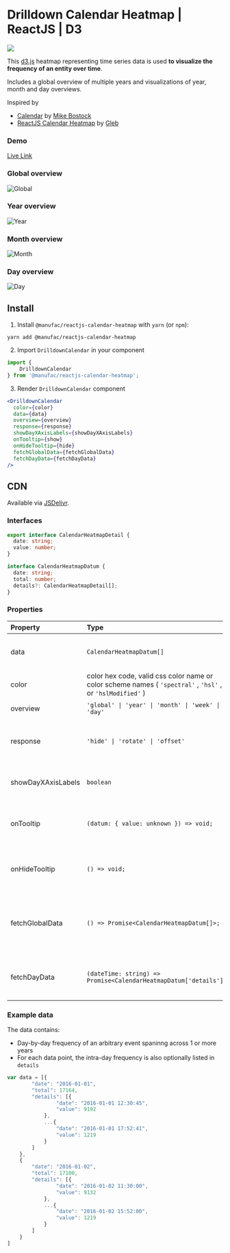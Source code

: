 # Drilldown Calendar Heatmap | ReactJS | D3

[![](https://data.jsdelivr.com/v1/package/npm/@manufac/reactjs-calendar-heatmap/badge)](https://www.jsdelivr.com/package/npm/@manufac/reactjs-calendar-heatmap)

This [d3.js](https://d3js.org/) heatmap representing time series data is used **to visualize the frequency of an entity over time**.

Includes a global overview of multiple years and visualizations of year, month and day overviews.

Inspired by

* [Calendar](https://observablehq.com/@d3/calendar) by [Mike Bostock](https://github.com/mbostock)
* [ReactJS Calendar Heatmap](https://github.com/g1eb/reactjs-calendar-heatmap) by [Gleb](https://github.com/g1eb)

### Demo

[Live Link](https://manufac-analytics.github.io/reactjs-calendar-heatmap/)

### Global overview

![Global](https://user-images.githubusercontent.com/25290212/170020601-08ab3317-1c63-46fc-89b8-29a4938b1fb3.png)

### Year overview

![Year](https://user-images.githubusercontent.com/25290212/170017623-2ac854e0-5451-4ce4-871e-e90d730f51f2.png)

### Month overview

![Month](https://user-images.githubusercontent.com/25290212/170018109-49a91af8-f2b0-4c2f-9368-133bf90ddeae.png)

### Day overview

![Day](https://user-images.githubusercontent.com/25290212/170018241-2b68707c-2655-49db-99d9-498e8c92656f.png)

## Install

1. Install `@manufac/reactjs-calendar-heatmap` with `yarn` (or `npm`):

```
yarn add @manufac/reactjs-calendar-heatmap
```

2. Import `DrilldownCalendar` in your component

```js
import {
    DrilldownCalendar
} from '@manufac/reactjs-calendar-heatmap';
```

3. Render `DrilldownCalendar` component

```jsx
<DrilldownCalendar
  color={color}
  data={data}
  overview={overview}
  response={response}
  showDayXAxisLabels={showDayXAxisLabels}
  onTooltip={show}
  onHideTooltip={hide}
  fetchGlobalData={fetchGlobalData}
  fetchDayData={fetchDayData}
/>
```

## CDN

Available via [JSDelivr](https://www.jsdelivr.com/package/npm/@manufac/reactjs-calendar-heatmap).

### Interfaces

```ts
export interface CalendarHeatmapDetail {
  date: string;
  value: number;
}
```

```ts
interface CalendarHeatmapDatum {
  date: string;
  total: number;
  details?: CalendarHeatmapDetail[];
}
```

### Properties

| Property           | Type                                                                                                   | Usage                                                               |   Default   | Required |
|:-------------------|:-------------------------------------------------------------------------------------------------------|:--------------------------------------------------------------------|:-----------:|:--------:|
| data               | `CalendarHeatmapDatum[]` | Time series data spanning over 1 year or more years                 |    none     |   yes    |
| color              | color hex code, valid css color name or color scheme names ( `'spectral'` , `'hsl'` , or `'hslModified'` ) | Theme color for the visual elements                                 | `'#ff4500'` |    no    |
| overview           | `'global' \| 'year' \| 'month' \| 'week' \| 'day'` | Initial overview for the map                                        | `'year'` |    no    |
| response           | `'hide' \| 'rotate' \| 'offset'` | Responsiveness strategy for handling overlapping axis labels        | `'hide'` |    no    |
| showDayXAxisLabels | `boolean` | To show X Axis labels for day overview heatmap                      |    none     |    no    |
| onTooltip          | `(datum: { value: unknown }) => void;` | onTooltip function is fired on "mouseover" over a visual element    |    none     |    no    |
| onHideTooltip      | `() => void;` | onHideTooltip function is fired on "mouseout" over a visual element |    none     |    no    |
| fetchGlobalData | `() => Promise<CalendarHeatmapDatum[]>;` | To fetch data for 'global', 'year' or 'month' overview heatmap from a REST API | none | no
| fetchDayData | `(dateTime: string) => Promise<CalendarHeatmapDatum['details']>;` | To fetch data for 'day' overview heatmap from a REST API | none | no

### Example data

The data contains:

* Day-by-day frequency of an arbitrary event spaninng across 1 or more years
* For each data point, the intra-day frequency is also optionally listed in `details`

```js
var data = [{
        "date": "2016-01-01",
        "total": 17164,
        "details": [{
                "date": "2016-01-01 12:30:45",
                "value": 9192
            },
            ...{
                "date": "2016-01-01 17:52:41",
                "value": 1219
            }
        ]
    },
    {
        "date": "2016-01-02",
        "total": 17100,
        "details": [{
                "date": "2016-01-02 11:30:00",
                "value": 9132
            },
            ...{
                "date": "2016-01-02 15:52:00",
                "value": 1219
            }
        ]
    }
]
```
